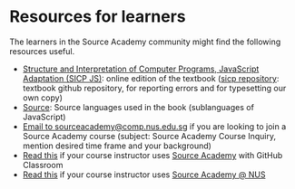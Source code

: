 # Resources for learners

The learners in the Source Academy community might find the following resources useful.

- [Structure and Interpretation of Computer Programs, JavaScript Adaptation (SICP JS)](https://source-academy.github.io/sicp/): online edition of the textbook ([sicp repository](https://github.com/source-academy/sicp): textbook github repository, for reporting errors and for typesetting our own copy)
- [Source](https://source-academy.github.io/source/): Source languages used in the book (sublanguages of JavaScript)
- [Email to sourceacademy@comp.nus.edu.sg](mailto:sourceacademy@comp.nus.edu.sg?subject=bla) if you are looking to join a Source Academy course (subject: Source Academy Course Inquiry, mention desired time frame and your background)
- [Read this](github/README.md) if your course instructor uses [Source Academy](https://source-academy.github.io/) with GitHub Classroom
- [Read this](nus/README.md) if your course instructor uses [Source Academy @ NUS](https://sourceacademy.nus.edu.sg/)

